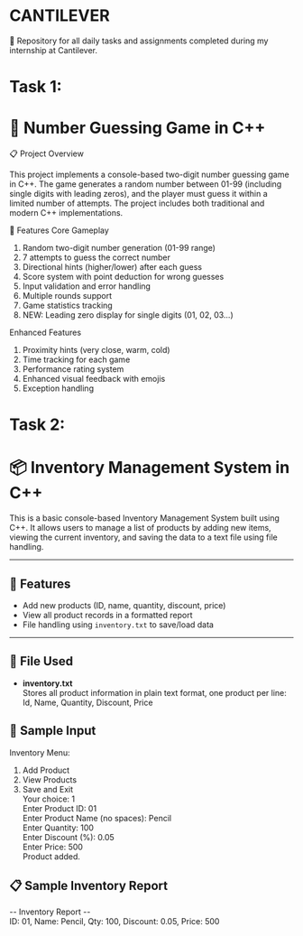 # CANTILEVER
📁 Repository for all daily tasks and assignments completed during my internship at Cantilever.

# Task 1:
# 🎯 Number Guessing Game in C++

📋 Project Overview

This project implements a console-based two-digit number guessing game in C++. The game generates a random number between 01-99 (including single digits with leading zeros), and the player must guess it within a limited number of attempts. The project includes both traditional and modern C++ implementations.

🎯 Features
Core Gameplay
1. Random two-digit number generation (01-99 range)
2. 7 attempts to guess the correct number
3. Directional hints (higher/lower) after each guess
4. Score system with point deduction for wrong guesses
5. Input validation and error handling
6. Multiple rounds support
7. Game statistics tracking
8. NEW: Leading zero display for single digits (01, 02, 03...)

Enhanced Features
1. Proximity hints (very close, warm, cold)
2. Time tracking for each game
3. Performance rating system
4. Enhanced visual feedback with emojis
5. Exception handling  


# Task 2:
# 📦 Inventory Management System in C++

This is a basic console-based Inventory Management System built using C++. It allows users to manage a list of products by adding new items, viewing the current inventory, and saving the data to a text file using file handling.  

---  

## 📌 Features  

- Add new products (ID, name, quantity, discount, price)  
- View all product records in a formatted report  
- File handling using `inventory.txt` to save/load data  

---  

## 📂 File Used  

- **inventory.txt**    
  Stores all product information in plain text format, one product per line:  
  Id, Name, Quantity, Discount, Price

## 🧪 Sample Input  
Inventory Menu:  
1. Add Product  
2. View Products  
3. Save and Exit  
Your choice: 1  
Enter Product ID: 01  
Enter Product Name (no spaces): Pencil  
Enter Quantity: 100  
Enter Discount (%): 0.05  
Enter Price: 500  
Product added.

## 📋 Sample Inventory Report  
-- Inventory Report --  
ID: 01, Name: Pencil, Qty: 100, Discount: 0.05, Price: 500   



